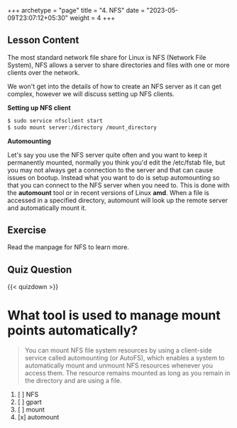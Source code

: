 +++
archetype = "page"
title = "4. NFS"
date = "2023-05-09T23:07:12+05:30"
weight = 4
+++

## Lesson Content

The most standard network file share for Linux is NFS (Network File System), NFS allows a server to share directories and files with one or more clients over the network. 

We won't get into the details of how to create an NFS server as it can get complex, however we will discuss setting up NFS clients.

**Setting up NFS client**

```bash
$ sudo service nfsclient start
$ sudo mount server:/directory /mount_directory
```

**Automounting**

Let's say you use the NFS server quite often and you want to keep it permanently mounted, normally you think you'd edit the /etc/fstab file, but you may not always get a connection to the server and that can cause issues on bootup. Instead what you want to do is setup automounting so that you can connect to the NFS server when you need to. This is done with the **automount** tool or in recent versions of Linux **amd**. When a file is accessed in a specified directory, automount will look up the remote server and automatically mount it. 

## Exercise

Read the manpage for NFS to learn more.

## Quiz Question

{{< quizdown >}}

# What tool is used to manage mount points automatically?

> You can mount NFS file system resources by using a client-side service called automounting (or AutoFS), which enables a system to automatically mount and unmount NFS resources whenever you access them. The resource remains mounted as long as you remain in the directory and are using a file.

1. [ ] NFS
2. [ ] gpart
3. [ ] mount
4. [x] automount